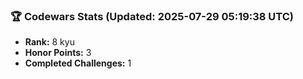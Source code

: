 ### 🏆 Codewars Stats (Updated: 2025-07-29 05:19:38 UTC)

- **Rank:** 8 kyu
- **Honor Points:** 3
- **Completed Challenges:** 1
